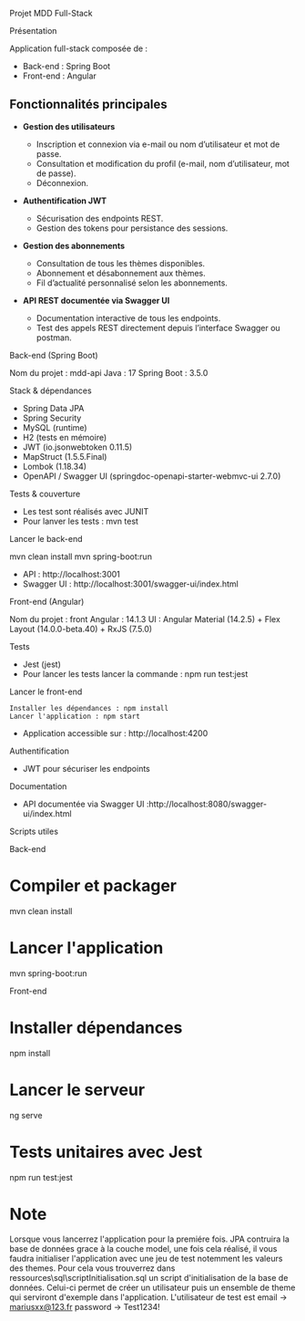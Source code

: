 Projet MDD Full-Stack

Présentation

Application full-stack composée de :

* Back-end : Spring Boot 
* Front-end : Angular 

## Fonctionnalités principales

- **Gestion des utilisateurs**
  - Inscription et connexion via e-mail ou nom d’utilisateur et mot de passe.
  - Consultation et modification du profil (e-mail, nom d’utilisateur, mot de passe).
  - Déconnexion.

- **Authentification JWT**
  - Sécurisation des endpoints REST.
  - Gestion des tokens pour persistance des sessions.

- **Gestion des abonnements**
  - Consultation de tous les thèmes disponibles.
  - Abonnement et désabonnement aux thèmes.
  - Fil d’actualité personnalisé selon les abonnements.

- **API REST documentée via Swagger UI**
  - Documentation interactive de tous les endpoints.
  - Test des appels REST directement depuis l’interface Swagger ou postman.

Back-end (Spring Boot)

Nom du projet : mdd-api
Java : 17
Spring Boot : 3.5.0

Stack & dépendances

* Spring Data JPA
* Spring Security
* MySQL (runtime)
* H2 (tests en mémoire)
* JWT (io.jsonwebtoken 0.11.5)
* MapStruct (1.5.5.Final)
* Lombok (1.18.34)
* OpenAPI / Swagger UI (springdoc-openapi-starter-webmvc-ui 2.7.0)

Tests & couverture

* Les test sont réalisés avec JUNIT
* Pour lanver les tests : mvn test  

Lancer le back-end

mvn clean install
mvn spring-boot:run

* API : http://localhost:3001
* Swagger UI : http://localhost:3001/swagger-ui/index.html



Front-end (Angular)

Nom du projet : front
Angular : 14.1.3
UI : Angular Material (14.2.5) + Flex Layout (14.0.0-beta.40) + RxJS (7.5.0)


Tests

* Jest (jest)
* Pour lancer les tests lancer la commande : npm run test:jest



Lancer le front-end

    Installer les dépendances : npm install
    Lancer l'application : npm start

* Application accessible sur : http://localhost:4200

Authentification

* JWT pour sécuriser les endpoints

Documentation

* API documentée via Swagger UI :http://localhost:8080/swagger-ui/index.html

Scripts utiles

Back-end

# Compiler et packager

mvn clean install

# Lancer l'application

mvn spring-boot\:run


Front-end

# Installer dépendances

npm install

# Lancer le serveur

ng serve 

# Tests unitaires avec Jest

npm run test:jest


#  Note
Lorsque vous lancerrez l'application pour la premiére fois. 
JPA contruira la base de données grace à la couche model, une fois cela réalisé, il vous faudra initialiser l'application avec une jeu de test notemment les valeurs des themes.
Pour cela vous trouverrez dans ressources\sql\scriptInitialisation.sql un script d'initialisation de la base de données.
Celui-ci permet de créer un utilisateur puis un ensemble de theme qui serviront d'exemple dans l'application.
L'utilisateur de test est 
email -> mariusxx@123.fr
password -> Test1234!


